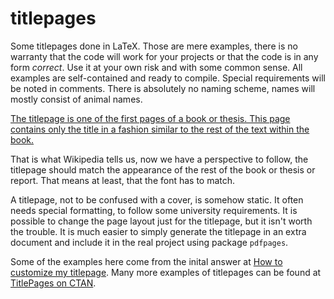 # titlepages

Some titlepages done in LaTeX. Those are mere examples, there is
no warranty that the code will work for your projects or that the
code is in any form *correct*. Use it at your own risk and with
some common sense. All examples are self-contained and ready to
compile. Special requirements will be noted in comments. There is
absolutely no naming scheme, names will mostly consist of animal
names.


[The titlepage is one of the first pages of a book or thesis. This
page contains only the title in a fashion similar to the rest of
the text within the
book.](http://en.wikipedia.org/wiki/Title_page)

That is what Wikipedia tells us, now we have a perspective to
follow, the titlepage should match the appearance of the rest of
the book or thesis or report. That means at least, that the font
has to match.

A titlepage, not to be confused with a cover, is somehow static.
It often needs special formatting, to follow some university
requirements. It is possible to change the page layout just for
the titlepage, but it isn't worth the trouble. It is much easier
to simply generate the titlepage in an extra document and include
it in the real project using package `pdfpages`.


Some of the examples here come from the inital answer at [How to
customize my
titlepage](http://tex.stackexchange.com/questions/209993/how-to-customize-my-titlepage). Many more examples of titlepages can be found at [TitlePages on CTAN](https://www.ctan.org/tex-archive/info/latex-samples/TitlePages).
